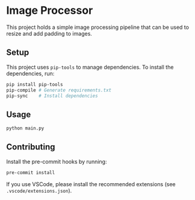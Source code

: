 # Image Processor

This project holds a simple image processing pipeline that can be used to resize and add padding to images.

## Setup

This project uses `pip-tools` to manage dependencies. To install the dependencies, run:

```bash
pip install pip-tools
pip-compile # Generate requirements.txt
pip-sync    # Install dependencies
```

## Usage

```bash
python main.py
```

## Contributing

Install the pre-commit hooks by running:

```bash
pre-commit install
```

If you use VSCode, please install the recommended extensions (see `.vscode/extensions.json`).
